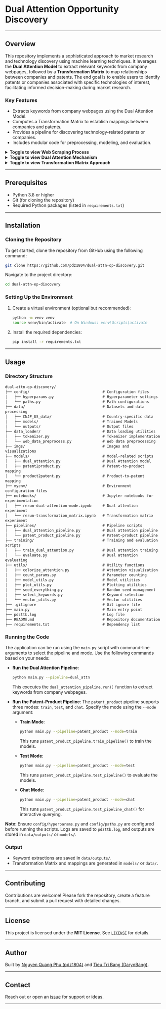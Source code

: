 # Dual Attention Opportunity Discovery

---

## Overview

This repository implements a sophisticated approach to market research and technology discovery using machine learning techniques. It leverages the **Dual Attention Model** to extract relevant keywords from company webpages, followed by a **Transformation Matrix** to map relationships between companies and patents. The end goal is to enable users to identify patents or companies associated with specific technologies of interest, facilitating informed decision-making during market research.

### Key Features

- Extracts keywords from company webpages using the Dual Attention Model.
- Computes a Transformation Matrix to establish mappings between companies and patents.
- Provides a pipeline for discovering technology-related patents or companies.
- Includes modular code for preprocessing, modeling, and evaluation.

<!-- ![Web Scraping](imgs/IDS_webscraping.png "Web Scraping Process")
![Dual Attention Model](imgs/IDS_Dual%20Attention%20Model.png "Dual Attention Mechanism")
![Transformation Matrix](imgs/IDS_Approach01_Transformation%20Matrix.png "Transformation Matrix Approach") -->

<details>
<summary><strong>Toggle to view Web Scraping Process</strong></summary>
<img src="imgs/IDS_webscraping.png" alt="Web Scraping Process" style="max-width: 100%;">
</details>

<details>
<summary><strong>Toggle to view Dual Attention Mechanism</strong></summary>
<img src="imgs/IDS_Dual%20Attention%20Model.png" alt="Dual Attention Mechanism" style="max-width: 100%;">
</details>

<details>
<summary><strong>Toggle to view Transformation Matrix Approach</strong></summary>
<img src="imgs/IDS_Approach01_Transformation%20Matrix.png" alt="Transformation Matrix Approach" style="max-width: 100%;">
</details>

---

## Prerequisites

- Python 3.8 or higher
- Git (for cloning the repository)
- Required Python packages (listed in `requirements.txt`)

---

## Installation

### Cloning the Repository

To get started, clone the repository from GitHub using the following command:

```bash
git clone https://github.com/pdz1804/dual-attn-op-discovery.git
```

Navigate to the project directory:

```bash
cd dual-attn-op-discovery
```

### Setting Up the Environment

1. Create a virtual environment (optional but recommended):
   ```bash
   python -m venv venv
   source venv/bin/activate  # On Windows: venv\Scripts\activate
   ```
2. Install the required dependencies:
   ```bash
   pip install -r requirements.txt
   ```

---

## Usage

### Directory Structure

```
dual-attn-op-discovery/
├── config/                                 # Configuration files
│   ├── hyperparams.py                      # Hyperparameter settings
│   └── paths.py                            # Path configurations
├── data/                                   # Datasets and data processing
│   ├── CNJP_US_data/                       # Country-specific data
│   ├── models/                             # Trained Models
│   └── outputs/                            # Output files
├── data_loader/                            # Data loading utilities
│   ├── tokenizer.py                        # Tokenizer implementation
│   └── web_data_preprocess.py              # Web data preprocessing
├── imgs/                                   # Images and visualizations
├── models/                                 # Model-related scripts
│   ├── dual_attention.py                   # Dual Attention model
│   ├── patent2product.py                   # Patent-to-product mapping
│   └── product2patent.py                   # Product-to-patent mapping
├── myenv/                                  # Environment configuration files
├── notebooks/                              # Jupyter notebooks for experimentation
│   ├── rerun-dual-attention-mode.ipynb     # Dual attention experiment
│   └── rerun-transformation_matrix.ipynb   # Transformation matrix experiment
├── pipelines/                              # Pipeline scripts
│   ├── dual_attention_pipeline.py          # Dual attention pipeline
│   └── patent_product_pipeline.py          # Patent-product pipeline
├── training/                               # Training and evaluation scripts
│   ├── train_dual_attention.py             # Dual attention training
│   └── evaluate.py                         # Dual attention evaluating
├── utils/                                  # Utility functions
│   ├── colorize_attention.py               # Attention visualization
│   ├── count_params.py                     # Parameter counting
│   ├── model_utils.py                      # Model utilities
│   ├── plot_utils.py                       # Plotting utilities
│   ├── seed_everything.py                  # Random seed management
│   ├── select_keywords.py                  # Keyword selection
│   └── vector_utils.py                     # Vector utilities
├── .gitignore                              # Git ignore file
├── main.py                                 # Main entry point
├── pdzttb.log                              # Log file
├── README.md                               # Repository documentation
├── requirements.txt                        # Dependency list
```

### Running the Code

The application can be run using the `main.py` script with command-line arguments to select the pipeline and mode. Use the following commands based on your needs:

- **Run the Dual Attention Pipeline**:

  ```bash
  python main.py --pipeline=dual_attn
  ```

  This executes the `dual_attention_pipeline.run()` function to extract keywords from company webpages.
- **Run the Patent-Product Pipeline**:
  The `patent_product` pipeline supports three modes: `train`, `test`, and `chat`. Specify the mode using the `--mode` argument:

  - **Train Mode**:
    ```bash
    python main.py --pipeline=patent_product --mode=train
    ```

    This runs `patent_product_pipeline.train_pipeline()` to train the models.
  - **Test Mode**:
    ```bash
    python main.py --pipeline=patent_product --mode=test
    ```

    This runs `patent_product_pipeline.test_pipeline()` to evaluate the models.
  - **Chat Mode**:
    ```bash
    python main.py --pipeline=patent_product --mode=chat
    ```

    This runs `patent_product_pipeline.test_pipeline_chat()` for interactive querying.

**Note**: Ensure `config/hyperparams.py` and `config/paths.py` are configured before running the scripts. Logs are saved to `pdzttb.log`, and outputs are stored in `data/outputs/` or `models/`.

### Output

- Keyword extractions are saved in `data/outputs/`.
- Transformation Matrix and mappings are generated in `models/` or `data/`.

---

## Contributing

Contributions are welcome! Please fork the repository, create a feature branch, and submit a pull request with detailed changes.

---

## License

This project is licensed under the **MIT License**. See [`LICENSE`](./LICENSE) for details.

---

## Author

Built by [Nguyen Quang Phu (pdz1804)](https://github.com/pdz1804) and [Tieu Tri Bang (DarynBang)](https://github.com/DarynBang). 

---

## Contact

Reach out or open an [issue](https://github.com/pdz1804/dual-attn-op-discovery/issues) for support or ideas.

---

